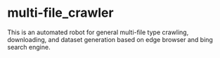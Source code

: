 # multi-file_crawler
This is an automated robot for general multi-file type crawling, downloading, and dataset generation based on edge browser and bing search engine.
